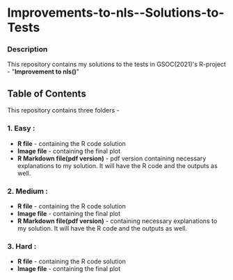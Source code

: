 # Improvements-to-nls--Solutions-to-Tests

### Description
This repository contains my solutions to the tests in GSOC(2021)'s R-project - "**Improvement to nls()**" 

## Table of Contents
This repository contains three folders -

### 1. Easy :
  - **R file** - containing the R code solution 
  - **Image file** - containing the final plot 
  - **R Markdown file(pdf version)** - pdf version  containing necessary explanations to my solution. It will have the R code and the outputs as well.  

### 2. Medium :
  - **R file** - containing the R code solution 
  - **Image file** - containing the final plot 
  - **R Markdown file(pdf version)** - containing necessary explanations to my solution. It will have the R code and the outputs as well. 

### 3. Hard :
  - **R file** - containing the R code solution 
  - **Image file** - containing the final plot 
